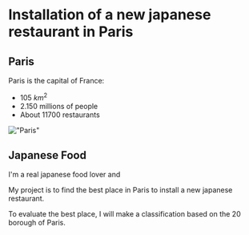 # Installation of a new japanese restaurant in Paris

## Paris

Paris is the capital of France:
- 105 $km^2$
- 2.150 millions of people
- About 11700 restaurants

!["Paris"](Tour_Eiffel_360_Panorama.jpg)

## Japanese Food

I'm a real japanese food lover and 

My project is to find the best place in Paris to install a new japanese restaurant.

To evaluate the best place, I will make a classification based on the 20 borough of Paris.
